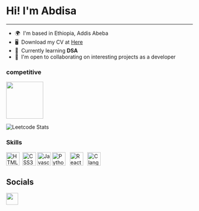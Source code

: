 


Hi! I'm Abdisa
========================================================================================================================================  
--------------------------

*   🌍  I'm based in Ethiopia, Addis Abeba
*   🖥️  Download my CV at <a target="_blank" rel="noreferrer" href='https://github.com/abdimk/abdimk/main/CV.pdf'>Here</a>
*   🧠  Currently learning <strong>DSA</strong>
*   🤝  I'm open to collaborating on interesting projects as a developer

  ### competitive 

<p align="left"> <a href="https://leetcode.com/abdisa/" target="_blank" rel="noreferrer"><img src="https://i.ibb.co/zmrD32n/leetcode-button-icon-151892.png" width="100" /></a></p> 

 ![Leetcode Stats](https://leetcard.jacoblin.cool/abdisa?theme=dark) 

### Skills

<p align="left">
<a href="https://developer.mozilla.org/en-US/docs/Glossary/HTML5" target="_blank" rel="noreferrer"><img src="https://raw.githubusercontent.com/danielcranney/readme-generator/main/public/icons/skills/html5-colored.svg" width="36" height="36" alt="HTML5" /></a> &nbsp;<a href="https://www.w3.org/TR/CSS/#css" target="_blank" rel="noreferrer"><img src="https://raw.githubusercontent.com/danielcranney/readme-generator/main/public/icons/skills/css3-colored.svg" width="36" height="36" alt="CSS3" /></a> 
<a href="https://developer.mozilla.org/en-US/docs/Web/JavaScript" target="_blank" rel="noreferrer"><img src="https://upload.wikimedia.org/wikipedia/commons/6/6a/JavaScript-logo.png" width="36" height="36" alt="Javascript" /></a> 
<a href="https://www.python.org/" target="_blank" rel="noreferrer"><img src="https://upload.wikimedia.org/wikipedia/commons/thumb/c/c3/Python-logo-notext.svg/1200px-Python-logo-notext.svg.png" width="36" height="36" alt="Python" /></a> &nbsp;
<a href="https://en.wikipedia.org/wiki/C%2B%a" target="_blank" rel="noreferrer"><img src="https://upload.wikimedia.org/wikipedia/commons/thumb/1/18/ISO_C%2B%2B_Logo.svg/800px-ISO_C%2B%2B_Logo.svg.png" width="36" height="36" alt="React" /></a> &nbsp;
<a href="https://en.wikipedia.org/wiki/C_(programming_language)" target="_blank" rel="noreferrer"><img src="https://upload.wikimedia.org/wikipedia/commons/thumb/1/18/C_Programming_Language.svg/926px-C_Programming_Language.svg.png" width="36" height="36" alt="C lang" /></a> &nbsp;
<!-- <a href="https://en.wikipedia.org/wiki/Java_(programming_language)" target="_blank" rel="noreferrer"><img src="https://i.ibb.co/SsTSkxS/Java-Logo.jpg" width="512px" height="130px" alt="Java lang" /></a> &nbsp; -->

 




## Socials

<p align="left"> <a href="https://t.me/iamnetkas/" target="_blank" rel="noreferrer"><img src="https://upload.wikimedia.org/wikipedia/commons/thumb/8/82/Telegram_logo.svg/480px-Telegram_logo.svg.png" width="32" height="32" /></a></p>


